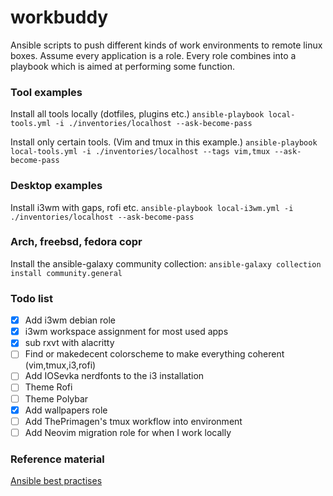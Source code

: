 # workbuddy

Ansible scripts to push different kinds of work environments to remote linux boxes.
Assume every application is a role. Every role combines into a playbook which is aimed at performing some function.

### Tool examples
Install all tools locally (dotfiles, plugins etc.)
`ansible-playbook local-tools.yml -i ./inventories/localhost --ask-become-pass`

Install only certain tools. (Vim and tmux in this example.)
`ansible-playbook local-tools.yml -i ./inventories/localhost --tags vim,tmux --ask-become-pass`

### Desktop examples

Install i3wm with gaps, rofi etc.
`ansible-playbook local-i3wm.yml -i ./inventories/localhost --ask-become-pass`


### Arch, freebsd, fedora copr

Install the ansible-galaxy community collection:
`ansible-galaxy collection install community.general`


### Todo list

- [x] Add i3wm debian role
- [x] i3wm workspace assignment for most used apps
- [x] sub rxvt with alacritty
- [ ] Find or makedecent colorscheme to make everything coherent (vim,tmux,i3,rofi)
- [ ] Add IOSevka nerdfonts to the i3 installation
- [ ] Theme Rofi
- [ ] Theme Polybar
- [x] Add wallpapers role
- [ ] Add ThePrimagen's tmux workflow into environment
- [ ] Add Neovim migration role for when I work locally

### Reference material

[Ansible best practises](https://docs.ansible.com/ansible/2.8/user_guide/playbooks_best_practices.html)
